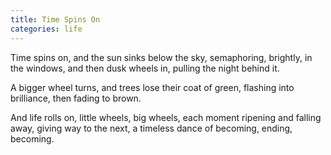 ```yaml
---
title: Time Spins On
categories: life
---
```

Time spins on,
and the sun sinks below the sky,
semaphoring, brightly, in the windows,
and then dusk wheels in,
pulling the night behind it.

A bigger wheel turns,
and trees lose their coat of green,
flashing into brilliance,
then fading to brown.

And life rolls on,
little wheels, big wheels,
each moment ripening
and falling away,
giving way to the next,
a timeless dance of becoming,
ending,
becoming.

